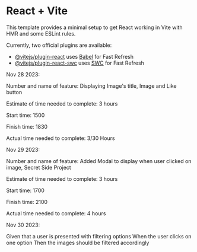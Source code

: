 # React + Vite

This template provides a minimal setup to get React working in Vite with HMR and some ESLint rules.

Currently, two official plugins are available:

- [@vitejs/plugin-react](https://github.com/vitejs/vite-plugin-react/blob/main/packages/plugin-react/README.md) uses [Babel](https://babeljs.io/) for Fast Refresh
- [@vitejs/plugin-react-swc](https://github.com/vitejs/vite-plugin-react-swc) uses [SWC](https://swc.rs/) for Fast Refresh

Nov 28 2023:

Number and name of feature: Displaying Image's title, Image and Like button

Estimate of time needed to complete: 3 hours

Start time: 1500

Finish time: 1830

Actual time needed to complete: 3/30 Hours

Nov 29 2023:

Number and name of feature: Added Modal to display when user clicked on image, Secret Side Project

Estimate of time needed to complete: 3 hours

Start time: 1700

Finish time: 2100

Actual time needed to complete: 4 hours

Nov 30 2023:

Given that a user is presented with filtering options
When the user clicks on one option
Then the images should be filtered accordingly